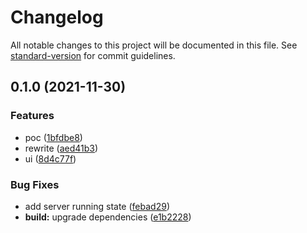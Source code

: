 # Changelog

All notable changes to this project will be documented in this file. See [standard-version](https://github.com/conventional-changelog/standard-version) for commit guidelines.

## 0.1.0 (2021-11-30)


### Features

* poc ([1bfdbe8](https://github.com/UniversalNotification/unotifier-desktop/commit/1bfdbe87460593ef86451c54f897ef16ea79d4a6))
* rewrite ([aed41b3](https://github.com/UniversalNotification/unotifier-desktop/commit/aed41b3929471512205fd37f2e34d0ee130ec15d))
* ui ([8d4c77f](https://github.com/UniversalNotification/unotifier-desktop/commit/8d4c77ff70ea4f613cb4f683ef192fed6648ced1))


### Bug Fixes

* add server running state ([febad29](https://github.com/UniversalNotification/unotifier-desktop/commit/febad293e89b16f18aa367e4c860b7534a7b6a05))
* **build:** upgrade dependencies ([e1b2228](https://github.com/UniversalNotification/unotifier-desktop/commit/e1b222899095e811766891529088acead7b047d8))
